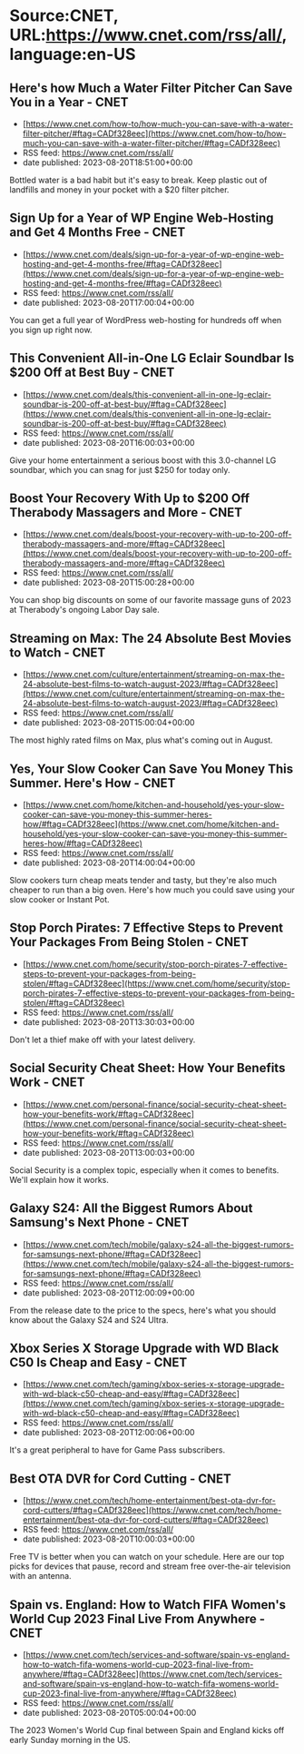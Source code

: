 # Source:CNET, URL:https://www.cnet.com/rss/all/, language:en-US

## Here's how Much a Water Filter Pitcher Can Save You in a Year     - CNET
 - [https://www.cnet.com/how-to/how-much-you-can-save-with-a-water-filter-pitcher/#ftag=CADf328eec](https://www.cnet.com/how-to/how-much-you-can-save-with-a-water-filter-pitcher/#ftag=CADf328eec)
 - RSS feed: https://www.cnet.com/rss/all/
 - date published: 2023-08-20T18:51:00+00:00

Bottled water is a bad habit but it's easy to break. Keep plastic out of landfills and money in your pocket with a $20 filter pitcher.

## Sign Up for a Year of WP Engine Web-Hosting and Get 4 Months Free     - CNET
 - [https://www.cnet.com/deals/sign-up-for-a-year-of-wp-engine-web-hosting-and-get-4-months-free/#ftag=CADf328eec](https://www.cnet.com/deals/sign-up-for-a-year-of-wp-engine-web-hosting-and-get-4-months-free/#ftag=CADf328eec)
 - RSS feed: https://www.cnet.com/rss/all/
 - date published: 2023-08-20T17:00:04+00:00

You can get a full year of WordPress web-hosting for hundreds off when you sign up right now.

## This Convenient All-in-One LG Eclair Soundbar Is $200 Off at Best Buy     - CNET
 - [https://www.cnet.com/deals/this-convenient-all-in-one-lg-eclair-soundbar-is-200-off-at-best-buy/#ftag=CADf328eec](https://www.cnet.com/deals/this-convenient-all-in-one-lg-eclair-soundbar-is-200-off-at-best-buy/#ftag=CADf328eec)
 - RSS feed: https://www.cnet.com/rss/all/
 - date published: 2023-08-20T16:00:03+00:00

Give your home entertainment a serious boost with this 3.0-channel LG soundbar, which you can snag for just $250 for today only.

## Boost Your Recovery With Up to $200 Off Therabody Massagers and More     - CNET
 - [https://www.cnet.com/deals/boost-your-recovery-with-up-to-200-off-therabody-massagers-and-more/#ftag=CADf328eec](https://www.cnet.com/deals/boost-your-recovery-with-up-to-200-off-therabody-massagers-and-more/#ftag=CADf328eec)
 - RSS feed: https://www.cnet.com/rss/all/
 - date published: 2023-08-20T15:00:28+00:00

You can shop big discounts on some of our favorite massage guns of 2023 at Therabody's ongoing Labor Day sale.

## Streaming on Max: The 24 Absolute Best Movies to Watch     - CNET
 - [https://www.cnet.com/culture/entertainment/streaming-on-max-the-24-absolute-best-films-to-watch-august-2023/#ftag=CADf328eec](https://www.cnet.com/culture/entertainment/streaming-on-max-the-24-absolute-best-films-to-watch-august-2023/#ftag=CADf328eec)
 - RSS feed: https://www.cnet.com/rss/all/
 - date published: 2023-08-20T15:00:04+00:00

The most highly rated films on Max, plus what's coming out in August.

## Yes, Your Slow Cooker Can Save You Money This Summer. Here's How     - CNET
 - [https://www.cnet.com/home/kitchen-and-household/yes-your-slow-cooker-can-save-you-money-this-summer-heres-how/#ftag=CADf328eec](https://www.cnet.com/home/kitchen-and-household/yes-your-slow-cooker-can-save-you-money-this-summer-heres-how/#ftag=CADf328eec)
 - RSS feed: https://www.cnet.com/rss/all/
 - date published: 2023-08-20T14:00:04+00:00

Slow cookers turn cheap meats tender and tasty, but they're also much cheaper to run than a big oven. Here's how much you could save using your slow cooker or Instant Pot.

## Stop Porch Pirates: 7 Effective Steps to Prevent Your Packages From Being Stolen     - CNET
 - [https://www.cnet.com/home/security/stop-porch-pirates-7-effective-steps-to-prevent-your-packages-from-being-stolen/#ftag=CADf328eec](https://www.cnet.com/home/security/stop-porch-pirates-7-effective-steps-to-prevent-your-packages-from-being-stolen/#ftag=CADf328eec)
 - RSS feed: https://www.cnet.com/rss/all/
 - date published: 2023-08-20T13:30:03+00:00

Don't let a thief make off with your latest delivery.

## Social Security Cheat Sheet: How Your Benefits Work     - CNET
 - [https://www.cnet.com/personal-finance/social-security-cheat-sheet-how-your-benefits-work/#ftag=CADf328eec](https://www.cnet.com/personal-finance/social-security-cheat-sheet-how-your-benefits-work/#ftag=CADf328eec)
 - RSS feed: https://www.cnet.com/rss/all/
 - date published: 2023-08-20T13:00:03+00:00

Social Security is a complex topic, especially when it comes to benefits. We'll explain how it works.

## Galaxy S24: All the Biggest Rumors About Samsung's Next Phone     - CNET
 - [https://www.cnet.com/tech/mobile/galaxy-s24-all-the-biggest-rumors-for-samsungs-next-phone/#ftag=CADf328eec](https://www.cnet.com/tech/mobile/galaxy-s24-all-the-biggest-rumors-for-samsungs-next-phone/#ftag=CADf328eec)
 - RSS feed: https://www.cnet.com/rss/all/
 - date published: 2023-08-20T12:00:09+00:00

From the release date to the price to the specs, here's what you should know about the Galaxy S24 and S24 Ultra.

## Xbox Series X Storage Upgrade with WD Black C50 Is Cheap and Easy     - CNET
 - [https://www.cnet.com/tech/gaming/xbox-series-x-storage-upgrade-with-wd-black-c50-cheap-and-easy/#ftag=CADf328eec](https://www.cnet.com/tech/gaming/xbox-series-x-storage-upgrade-with-wd-black-c50-cheap-and-easy/#ftag=CADf328eec)
 - RSS feed: https://www.cnet.com/rss/all/
 - date published: 2023-08-20T12:00:06+00:00

It's a great peripheral to have for Game Pass subscribers.

## Best OTA DVR for Cord Cutting     - CNET
 - [https://www.cnet.com/tech/home-entertainment/best-ota-dvr-for-cord-cutters/#ftag=CADf328eec](https://www.cnet.com/tech/home-entertainment/best-ota-dvr-for-cord-cutters/#ftag=CADf328eec)
 - RSS feed: https://www.cnet.com/rss/all/
 - date published: 2023-08-20T10:00:03+00:00

Free TV is better when you can watch on your schedule. Here are our top picks for devices that pause, record and stream free over-the-air television with an antenna.

## Spain vs. England: How to Watch FIFA Women's World Cup 2023 Final Live From Anywhere     - CNET
 - [https://www.cnet.com/tech/services-and-software/spain-vs-england-how-to-watch-fifa-womens-world-cup-2023-final-live-from-anywhere/#ftag=CADf328eec](https://www.cnet.com/tech/services-and-software/spain-vs-england-how-to-watch-fifa-womens-world-cup-2023-final-live-from-anywhere/#ftag=CADf328eec)
 - RSS feed: https://www.cnet.com/rss/all/
 - date published: 2023-08-20T05:00:04+00:00

The 2023 Women's World Cup final between Spain and England kicks off early Sunday morning in the US.

